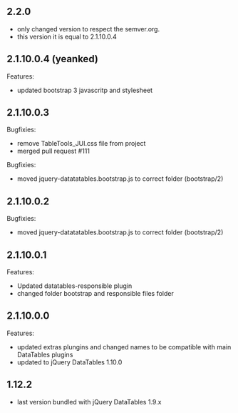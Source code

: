 ## 2.2.0
  - only changed version to respect the semver.org.
  - this version it is equal to 2.1.10.0.4

## 2.1.10.0.4 (yeanked)

Features:
  - updated bootstrap 3 javascritp and stylesheet

## 2.1.10.0.3
Bugfixies:
  - remove TableTools_JUI.css file from project
  - merged pull request #111

Bugfixies:
  - moved jquery-datatatables.bootstrap.js to correct folder (bootstrap/2)

## 2.1.10.0.2

Bugfixies:
  - moved jquery-datatatables.bootstrap.js to correct folder (bootstrap/2)

## 2.1.10.0.1

Features:
  - Updated datatables-responsible plugin
  - changed folder bootstrap and responsible files folder

## 2.1.10.0.0

Features:
  - updated extras plungins and changed names to be compatible with main DataTables plugins
  - updated to jQuery DataTables 1.10.0


## 1.12.2
  - last version bundled with jQuery DataTables 1.9.x

